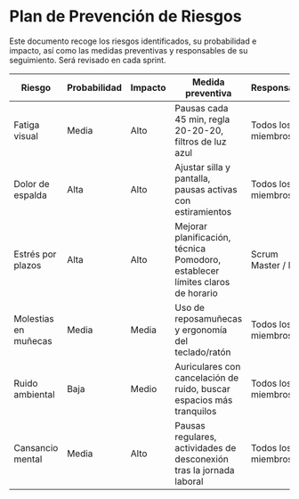 # Plan de Prevención de Riesgos

Este documento recoge los riesgos identificados, su probabilidad e impacto, así como las medidas preventivas y responsables de su seguimiento. Será revisado en cada sprint.

| Riesgo               | Probabilidad | Impacto | Medida preventiva                                                                 | Responsable        | Seguimiento        |
|-----------------------|--------------|---------|-----------------------------------------------------------------------------------|--------------------|--------------------|
| Fatiga visual         | Media        | Alto    | Pausas cada 45 min, regla 20-20-20, filtros de luz azul                           | Todos los miembros | Revisión quincenal |
| Dolor de espalda      | Alta         | Alto    | Ajustar silla y pantalla, pausas activas con estiramientos                        | Todos los miembros | Revisión quincenal |
| Estrés por plazos     | Alta         | Alto    | Mejorar planificación, técnica Pomodoro, establecer límites claros de horario     | Scrum Master / PO  | Sprint Review      |
| Molestias en muñecas  | Media        | Media   | Uso de reposamuñecas y ergonomía del teclado/ratón                                | Todos los miembros | Revisión mensual   |
| Ruido ambiental       | Baja         | Medio   | Auriculares con cancelación de ruido, buscar espacios más tranquilos              | Todos los miembros | Revisión mensual   |
| Cansancio mental      | Media        | Alto    | Pausas regulares, actividades de desconexión tras la jornada laboral              | Todos los miembros | Retrospectiva      |

